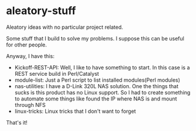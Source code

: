 # aleatory-stuff

Aleatory ideas with no particular project related.

Some stuff that I build to solve my problems. I suppose this can be useful for other people.

Anyway, I have this:

* Kickoff-REST-API: Well, I like to have something to start. In this case is a REST service build in Perl/Catalyst
* module-list: Just a Perl script to list installed modules(Perl modules)
* nas-utilities: I have a D-Link 320L NAS solution. One the things that sucks is this product has no Linux support.
                     So I had to create something to automate some things like found the IP where NAS is and mount through NFS
* linux-tricks: Linux tricks that I don't want to forget

That's it!
